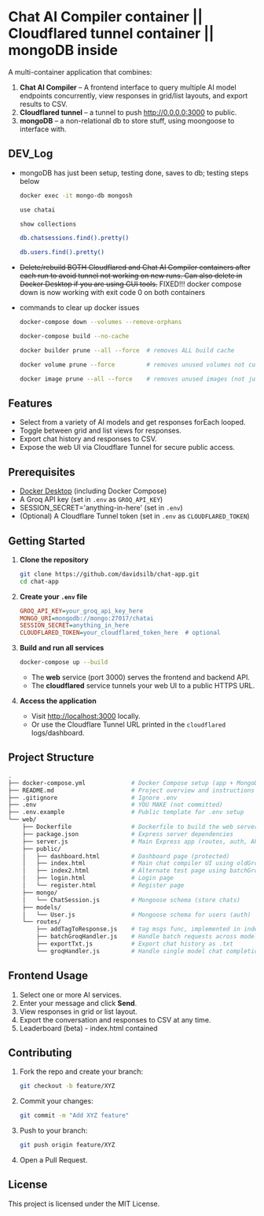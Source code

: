 # Chat AI Compiler container || Cloudflared tunnel container || mongoDB inside

A multi-container application that combines:

1. **Chat AI Compiler** – A frontend interface to query multiple AI model endpoints concurrently, view responses in grid/list layouts, and export results to CSV.
2. **Cloudflared tunnel** – a tunnel to push http://0.0.0.0:3000 to public.
3. **mongoDB** – a non-relational db to store stuff, using moongoose to interface with.

## DEV_Log

- mongoDB has just been setup, testing done, saves to db; testing steps below

   ```bash
   docker exec -it mongo-db mongosh
   ```

   ```bash
   use chatai
   ```

   ```bash
   show collections
   ```

   ```bash
   db.chatsessions.find().pretty()
   ```

   ```bash
   db.users.find().pretty()
   ```

- ~~Delete/rebuild BOTH Cloudflared and Chat AI Compiler containers after each run to avoid tunnel not working on new runs. Can also delete in Docker Desktop if you are using GUI tools.~~ FIXED!!! docker compose down is now working with exit code 0 on both containers

- commands to clear up docker issues

   ```bash
   docker-compose down --volumes --remove-orphans
   ```

   ```bash
   docker-compose build --no-cache
   ```

   ```bash
   docker builder prune --all --force  # removes ALL build cache
   ```

   ```bash
   docker volume prune --force         # removes unused volumes not currently attached to containers
   ```

   ```bash
   docker image prune --all --force    # removes unused images (not just dangling)
   ```

## Features

- Select from a variety of AI models and get responses forEach looped.
- Toggle between grid and list views for responses.
- Export chat history and responses to CSV.
- Expose the web UI via Cloudflare Tunnel for secure public access.

## Prerequisites

- [Docker Desktop](https://www.docker.com/products/docker-desktop) (including Docker Compose)
- A Groq API key (set in `.env` as `GROQ_API_KEY`)
- SESSION_SECRET='anything-in-here' (set in `.env`)
- (Optional) A Cloudflare Tunnel token (set in `.env` as `CLOUDFLARED_TOKEN`)

## Getting Started

1. **Clone the repository**

   ```bash
   git clone https://github.com/davidsilb/chat-app.git
   cd chat-app
   ```

2. **Create your `.env` file**

   ```ini
   GROQ_API_KEY=your_groq_api_key_here
   MONGO_URI=mongodb://mongo:27017/chatai
   SESSION_SECRET=anything_in_here
   CLOUDFLARED_TOKEN=your_cloudflared_token_here  # optional
   ```

3. **Build and run all services**

   ```bash
   docker-compose up --build
   ```

   - The **web** service (port 3000) serves the frontend and backend API.
   - The **cloudflared** service tunnels your web UI to a public HTTPS URL.

4. **Access the application**

   - Visit [http://localhost:3000](http://localhost:3000) locally.
   - Or use the Cloudflare Tunnel URL printed in the `cloudflared` logs/dashboard.

## Project Structure

```bash
.
├── docker-compose.yml             # Docker Compose setup (app + MongoDB)
├── README.md                      # Project overview and instructions
├── .gitignore                     # Ignore .env
├── .env                           # YOU MAKE (not committed)
├── .env.example                   # Public template for .env setup
└── web/
    ├── Dockerfile                 # Dockerfile to build the web server
    ├── package.json               # Express server dependencies
    ├── server.js                  # Main Express app (routes, auth, API handlers)
    ├── public/
    │   ├── dashboard.html         # Dashboard page (protected)
    │   ├── index.html             # Main chat compiler UI using oldGroq.js
    │   ├── index2.html            # Alternate test page using batchGroq.js
    │   ├── login.html             # Login page
    │   └── register.html          # Register page
    ├── mongo/
    │   └── ChatSession.js         # Mongoose schema (store chats)
    ├── models/
    │   └── User.js                # Mongoose schema for users (auth)
    └── routes/
        ├── addTagToResponse.js    # tag msgs func, implemented in index
        ├── batchGroqHandler.js    # Handle batch requests across models
        ├── exportTxt.js           # Export chat history as .txt
        └── groqHandler.js         # Handle single model chat completions
```

## Frontend Usage

1. Select one or more AI services.
2. Enter your message and click **Send**.
3. View responses in grid or list layout.
4. Export the conversation and responses to CSV at any time.
5. Leaderboard (beta) - index.html contained

## Contributing

1. Fork the repo and create your branch:

   ```bash
   git checkout -b feature/XYZ
   ```

2. Commit your changes:

   ```bash
   git commit -m "Add XYZ feature"
   ```

3. Push to your branch:

   ```bash
   git push origin feature/XYZ
   ```

4. Open a Pull Request.

## License

This project is licensed under the MIT License.

